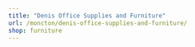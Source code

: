 ```yaml
---
title: "Denis Office Supplies and Furniture"
url: /moncton/denis-office-supplies-and-furniture/
shop: furniture
---
```

